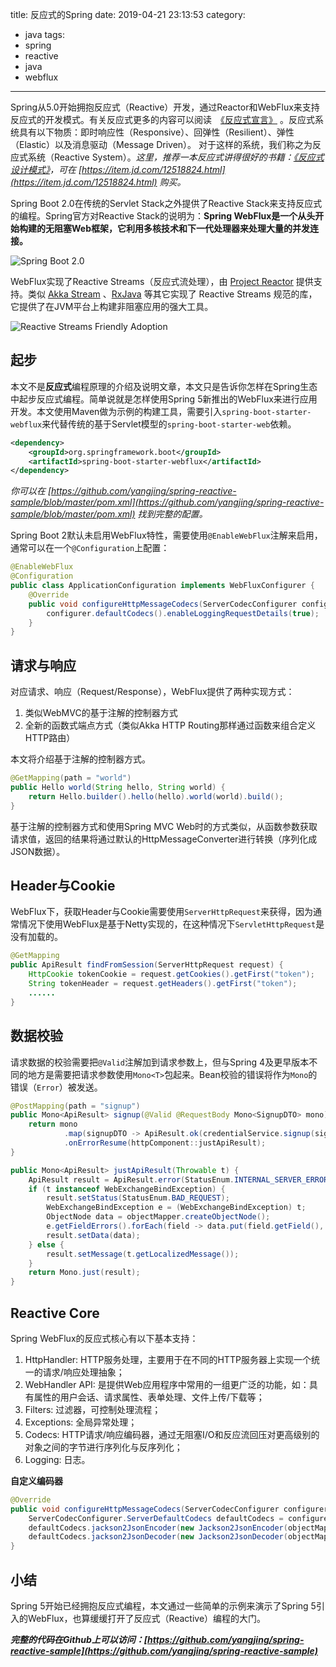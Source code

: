 title: 反应式的Spring
date: 2019-04-21 23:13:53
category:
  - java
tags:
  - spring
  - reactive
  - java
  - webflux
---

Spring从5.0开始拥抱反应式（Reactive）开发，通过Reactor和WebFlux来支持反应式的开发模式。有关反应式更多的内容可以阅读　[《反应式宣言》](https://www.reactivemanifesto.org/zh-CN) 。反应式系统具有以下物质：即时响应性（Responsive）、回弹性（Resilient）、弹性（Elastic）以及消息驱动（Message Driven）。 对于这样的系统，我们称之为反应式系统（Reactive System）。*这里，推荐一本反应式讲得很好的书籍：[《反应式设计模式》](https://item.jd.com/12518824.html)，可在 [https://item.jd.com/12518824.html](https://item.jd.com/12518824.html) 购买。*

Spring Boot 2.0在传统的Servlet Stack之外提供了Reactive Stack来支持反应式的编程。Spring官方对Reactive Stack的说明为：**Spring WebFlux是一个从头开始构建的无阻塞Web框架，它利用多核技术和下一代处理器来处理大量的并发连接。**

![Spring Boot 2.0](/img/diagram-boot-reactor.svg)

WebFlux实现了Reactive Streams（反应式流处理），由 [Project Reactor](https://projectreactor.io/) 提供支持。类似 [Akka Stream](https://doc.akka.io/docs/akka/current/stream/index.html) 、[RxJava](https://github.com/ReactiveX/RxJava) 等其它实现了 Reactive Streams 规范的库，它提供了在JVM平台上构建非阻塞应用的强大工具。

![Reactive Streams Friendly Adoption](/img/friendlyadoption-bg.jpg)

## 起步

本文不是**反应式**编程原理的介绍及说明文章，本文只是告诉你怎样在Spring生态中起步反应式编程。简单说就是怎样使用Spring 5新推出的WebFlux来进行应用开发。本文使用Maven做为示例的构建工具，需要引入`spring-boot-starter-webflux`来代替传统的基于Servlet模型的`spring-boot-starter-web`依赖。

```xml
<dependency>
    <groupId>org.springframework.boot</groupId>
    <artifactId>spring-boot-starter-webflux</artifactId>
</dependency>
```

*你可以在 [https://github.com/yangjing/spring-reactive-sample/blob/master/pom.xml](https://github.com/yangjing/spring-reactive-sample/blob/master/pom.xml) 找到完整的配置。*

Spring Boot 2默认未启用WebFlux特性，需要使用`@EnableWebFlux`注解来启用，通常可以在一个`@Configuration`上配置：
```java
@EnableWebFlux
@Configuration
public class ApplicationConfiguration implements WebFluxConfigurer {
    @Override
    public void configureHttpMessageCodecs(ServerCodecConfigurer configurer) {
        configurer.defaultCodecs().enableLoggingRequestDetails(true);
    }
}
```

## 请求与响应

对应请求、响应（Request/Response），WebFlux提供了两种实现方式：

1. 类似WebMVC的基于注解的控制器方式
2. 全新的函数式端点方式（类似Akka HTTP Routing那样通过函数来组合定义HTTP路由）

本文将介绍基于注解的控制器方式。

```java
@GetMapping(path = "world")
public Hello world(String hello, String world) {
    return Hello.builder().hello(hello).world(world).build();
}
```

基于注解的控制器方式和使用Spring MVC Web时的方式类似，从函数参数获取请求值，返回的结果将通过默认的HttpMessageConverter进行转换（序列化成JSON数据）。

## Header与Cookie

WebFlux下，获取Header与Cookie需要使用`ServerHttpRequest`来获得，因为通常情况下使用WebFlux是基于Netty实现的，在这种情况下`ServletHttpRequest`是没有加载的。

```java
@GetMapping
public ApiResult findFromSession(ServerHttpRequest request) {
    HttpCookie tokenCookie = request.getCookies().getFirst("token");
    String tokenHeader = request.getHeaders().getFirst("token");
    ......
}
```

## 数据校验

请求数据的校验需要把`@Valid`注解加到请求参数上，但与Spring 4及更早版本不同的地方是需要把请求参数使用`Mono<T>`包起来。Bean校验的错误将作为`Mono`的错误（`Error`）被发送。
```java
@PostMapping(path = "signup")
public Mono<ApiResult> signup(@Valid @RequestBody Mono<SignupDTO> mono) {
    return mono
            .map(signupDTO -> ApiResult.ok(credentialService.signup(signupDTO)))
            .onErrorResume(httpComponent::justApiResult);
}

public Mono<ApiResult> justApiResult(Throwable t) {
    ApiResult result = ApiResult.error(StatusEnum.INTERNAL_SERVER_ERROR);
    if (t instanceof WebExchangeBindException) {
        result.setStatus(StatusEnum.BAD_REQUEST);
        WebExchangeBindException e = (WebExchangeBindException) t;
        ObjectNode data = objectMapper.createObjectNode();
        e.getFieldErrors().forEach(field -> data.put(field.getField(), field.getDefaultMessage()));
        result.setData(data);
    } else {
        result.setMessage(t.getLocalizedMessage());
    }
    return Mono.just(result);
}
```

## Reactive Core

Spring WebFlux的反应式核心有以下基本支持：

1. HttpHandler: HTTP服务处理，主要用于在不同的HTTP服务器上实现一个统一的请求/响应处理抽象；
2. WebHandler API: 是提供Web应用程序中常用的一组更广泛的功能，如：具有属性的用户会话、请求属性、表单处理、文件上传/下载等；
3. Filters: 过滤器，可控制处理流程；
4. Exceptions: 全局异常处理；
5. Codecs: HTTP请求/响应编码器，通过无阻塞I/O和反应流回压对更高级别的对象之间的字节进行序列化与反序列化；
6. Logging: 日志。

**自定义编码器**
```java
@Override
public void configureHttpMessageCodecs(ServerCodecConfigurer configurer) {
    ServerCodecConfigurer.ServerDefaultCodecs defaultCodecs = configurer.defaultCodecs();
    defaultCodecs.jackson2JsonEncoder(new Jackson2JsonEncoder(objectMapper));
    defaultCodecs.jackson2JsonDecoder(new Jackson2JsonDecoder(objectMapper));
}
```

## 小结

Spring 5开始已经拥抱反应式编程，本文通过一些简单的示例来演示了Spring 5引入的WebFlux，也算缓缓打开了反应式（Reactive）编程的大门。

***完整的代码在Github上可以访问：[https://github.com/yangjing/spring-reactive-sample](https://github.com/yangjing/spring-reactive-sample)***

